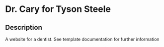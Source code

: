 # Dr. Cary for Tyson Steele

## Description
A website for a dentist. See template documentation for further information

